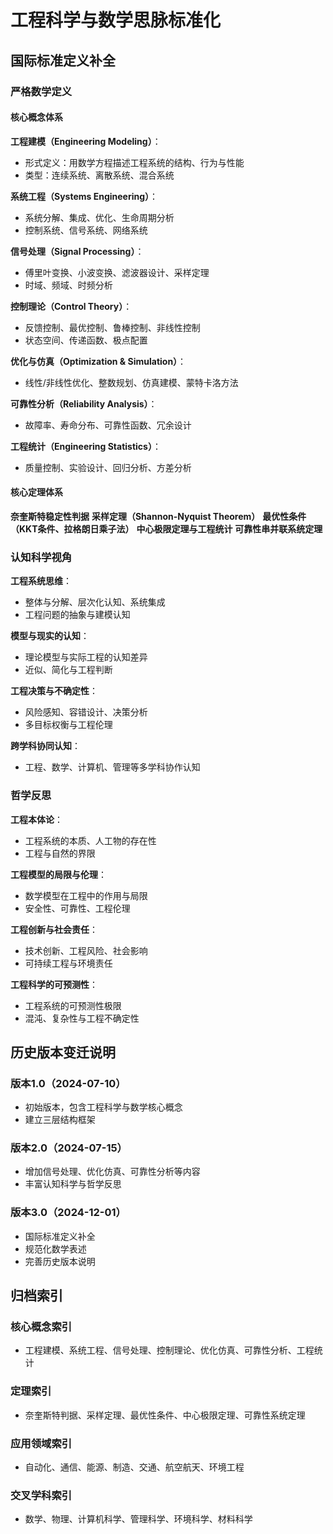# 工程科学与数学思脉标准化

## 国际标准定义补全

### 严格数学定义

#### 核心概念体系

**工程建模（Engineering Modeling）**：

- 形式定义：用数学方程描述工程系统的结构、行为与性能
- 类型：连续系统、离散系统、混合系统

**系统工程（Systems Engineering）**：

- 系统分解、集成、优化、生命周期分析
- 控制系统、信号系统、网络系统

**信号处理（Signal Processing）**：

- 傅里叶变换、小波变换、滤波器设计、采样定理
- 时域、频域、时频分析

**控制理论（Control Theory）**：

- 反馈控制、最优控制、鲁棒控制、非线性控制
- 状态空间、传递函数、极点配置

**优化与仿真（Optimization & Simulation）**：

- 线性/非线性优化、整数规划、仿真建模、蒙特卡洛方法

**可靠性分析（Reliability Analysis）**：

- 故障率、寿命分布、可靠性函数、冗余设计

**工程统计（Engineering Statistics）**：

- 质量控制、实验设计、回归分析、方差分析

#### 核心定理体系

**奈奎斯特稳定性判据**
**采样定理（Shannon-Nyquist Theorem）**
**最优性条件（KKT条件、拉格朗日乘子法）**
**中心极限定理与工程统计**
**可靠性串并联系统定理**

### 认知科学视角

**工程系统思维**：

- 整体与分解、层次化认知、系统集成
- 工程问题的抽象与建模认知

**模型与现实的认知**：

- 理论模型与实际工程的认知差异
- 近似、简化与工程判断

**工程决策与不确定性**：

- 风险感知、容错设计、决策分析
- 多目标权衡与工程伦理

**跨学科协同认知**：

- 工程、数学、计算机、管理等多学科协作认知

### 哲学反思

**工程本体论**：

- 工程系统的本质、人工物的存在性
- 工程与自然的界限

**工程模型的局限与伦理**：

- 数学模型在工程中的作用与局限
- 安全性、可靠性、工程伦理

**工程创新与社会责任**：

- 技术创新、工程风险、社会影响
- 可持续工程与环境责任

**工程科学的可预测性**：

- 工程系统的可预测性极限
- 混沌、复杂性与工程不确定性

## 历史版本变迁说明

### 版本1.0（2024-07-10）

- 初始版本，包含工程科学与数学核心概念
- 建立三层结构框架

### 版本2.0（2024-07-15）

- 增加信号处理、优化仿真、可靠性分析等内容
- 丰富认知科学与哲学反思

### 版本3.0（2024-12-01）

- 国际标准定义补全
- 规范化数学表述
- 完善历史版本说明

## 归档索引

### 核心概念索引

- 工程建模、系统工程、信号处理、控制理论、优化仿真、可靠性分析、工程统计

### 定理索引

- 奈奎斯特判据、采样定理、最优性条件、中心极限定理、可靠性系统定理

### 应用领域索引

- 自动化、通信、能源、制造、交通、航空航天、环境工程

### 交叉学科索引

- 数学、物理、计算机科学、管理科学、环境科学、材料科学
